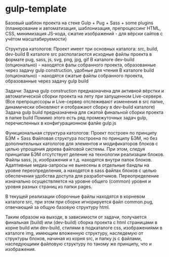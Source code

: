 # gulp-template
Базовый шаблон проекта на стеке Gulp + Pug + Sass + some plugins 
(планирование и автоматизация, шаблонизация, препроцессинг HTML, CSS, минимизация JS-кода, сжатие изображений - для вёрски сайтов с учётом масштабируемости)

Структура катологов:
Проект имеет три основных каталога: src, build, dev-build
В каталоге src располагаются исходные файлы проекта в формате pug, sass, js, svg, png, jpg, gif
В каталоге dev-build (опционально) - находятся фалы собранного проекта, образованные через задачу gulp construction, удобные для чтения
В каталоге build (опционально) - находятся сжатые файлы собранного проекта, образованные через задачу gulp build

Задачи:
Задача gulp construction предназначена для активной вёрстки и автоматической сборки проекта на лету при запущенном Live-сервере.
(Все препроцессоры и Live-сервер отслеживают изменения в src папке, динамически обновляют и отображают сборку в dev-build каталоге)
Задача gulp build предназначена для сжатой финальной сборки проекта в папке build
Помимо этого есть ряд промежуточных задач gulp, перечисленных в конфигурационном фалйе gulp.js

Функциональная структура катологов:
Проект построен по принципу БЭМ + Sass
Файловая структура построена по принципу БЭМ, но без дополнительных катологов для элементов и модификаторов блоков с целью упрощения дерева файловой системы.
При этом, следуя принципам БЭМ отсутствует деление на технологии реализации блоков. Файлы sass, js, изображения и т.д. находятся внутри папок блоков.
Адаптивные медиа-запросы не вынесены в отдельные бандлы на уровне переопределения, а находятся в sass файлах блоков с целью обеспечения удобства доступа для разработчиков.
Переопределение изначально осуществляется на уровне общего (common) уровня и уровня разных страниц из папки pages.

В текущей реализации сборочные файлы находятся в корневом каталоге src, при этом при сборке игнорируется файл common.pug, отвечающий за общую базовую структуру html.

Таким образом на выходе, в зависимости от задачи, получается финальная (build) или (dev-build) сборка проекта с html страницами в корне build или dev-build, стилями в подкаталоге css, изображениями в каталоге img, имеющим вложенную структуру, наследемую от структуры блоков, начиная из корня src, и папку js с файлами, наследующими файловую структуру по такому же принципу, что и изображения.


